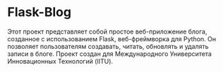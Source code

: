 # Flask-Blog
Этот проект представляет собой простое веб-приложение блога, созданное с использованием Flask, веб-фреймворка для Python. Он позволяет пользователям создавать, читать, обновлять и удалять записи в блоге. Проект создан для Международного Университета Инновационных Технологий (IITU).
